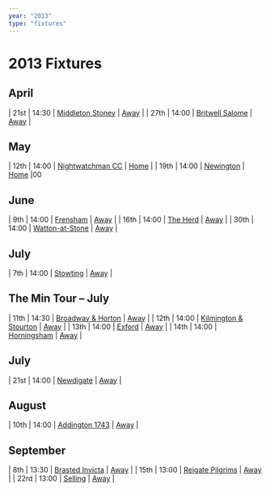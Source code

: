 ```yaml
---
year: "2013"
type: "fixtures"
---
```


# 2013 Fixtures

## April

| 21st | 14:30 | [Middleton Stoney](2013-middleton-stoney.md) | [Away](https://goo.gl/maps/NKG1fHyPgmci55aGA) |
| 27th | 14:00 | [Britwell Salome](2013-britwell-salome.md) | [Away]() |

## May

| 12th | 14:00 | [Nightwatchman CC](2013-nightwatchman-cc.md) | [Home](https://goo.gl/maps/w2skeCXwzZTEh7e26) |
| 19th | 14:00 | [Newington](2013-newington.md) | [Home](https://goo.gl/maps/w2skeCXwzZTEh7e26) |00

## June

| 9th | 14:00 | [Frensham](2013-frensham.md) | [Away](https://goo.gl/maps/NKG1fHyPgmci55aGA) |
| 16th | 14:00 | [The Herd](2013-the-herd.md) | [Away]() |
| 30th | 14:00 | [Watton-at-Stone](2013-watton-at-stone.md) | [Away]() |

## July

| 7th | 14:00 | [Stowting](2013-stowting.md) | [Away]() |

## The Min Tour – July

| 11th | 14:30 | [Broadway & Horton](2013-broadway-and-horton.md) | [Away]() |
| 12th | 14:00 | [Kilmington & Stourton](2013-kilmington-and-stourton.md) | [Away]() |
| 13th | 14:00 | [Exford](2013-exford.md) | [Away]() |
| 14th | 14:00 | [Horningsham](2013-horningsham.md) | [Away]() |

## July

| 21st | 14:00 | [Newdigate](2013-newdigate.md) | [Away]() |

## August

| 10th | 14:00 | [Addington 1743](2013-addington-1743.md) | [Away]() |

## September

| 8th | 13:30 | [Brasted Invicta](2013-brasted-invicta.md) | [Away]() |
| 15th | 13:00 | [Reigate Pilgrims](2013-reigate-pilgrims.md) | [Away]() |
| 22rd | 13:00 | [Selling](2013-selling.md) | [Away]() |
